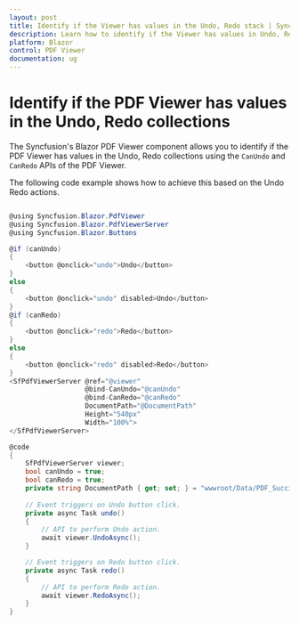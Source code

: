 ```yaml
---
layout: post
title: Identify if the Viewer has values in the Undo, Redo stack | Syncfusion
description: Learn how to identify if the Viewer has values in Undo, Redo stack in Syncfusion Blazor PDF Viewer component and more.
platform: Blazor
control: PDF Viewer
documentation: ug
---
```


# Identify if the PDF Viewer has values in the Undo, Redo collections

The Syncfusion's Blazor PDF Viewer component allows you to identify if the PDF Viewer has values in the Undo, Redo collections using the `CanUndo` and `CanRedo` APIs of the PDF Viewer.

The following code example shows how to achieve this based on the Undo Redo actions.

```csharp

@using Syncfusion.Blazor.PdfViewer
@using Syncfusion.Blazor.PdfViewerServer
@using Syncfusion.Blazor.Buttons

@if (canUndo)
{
    <button @onclick="undo">Undo</button>
}
else
{
    <button @onclick="undo" disabled>Undo</button>
}
@if (canRedo)
{
    <button @onclick="redo">Redo</button>
}
else
{
    <button @onclick="redo" disabled>Redo</button>
}
<SfPdfViewerServer @ref="@viewer"
                   @bind-CanUndo="@canUndo"
                   @bind-CanRedo="@canRedo"
                   DocumentPath="@DocumentPath"
                   Height="540px"
                   Width="100%">
</SfPdfViewerServer>

@code 
{
    SfPdfViewerServer viewer;
    bool canUndo = true;
    bool canRedo = true;
    private string DocumentPath { get; set; } = "wwwroot/Data/PDF_Succinctly.pdf";
    
    // Event triggers on Undo button click.
    private async Task undo()
    {
        // API to perform Undo action.
        await viewer.UndoAsync();
    }

    // Event triggers on Redo button click.
    private async Task redo()
    {
        // API to perform Redo action.
        await viewer.RedoAsync();
    }
}

```